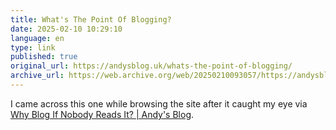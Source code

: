 ```yaml
--- 
title: What's The Point Of Blogging?
date: 2025-02-10 10:29:10
language: en
type: link
published: true
original_url: https://andysblog.uk/whats-the-point-of-blogging/
archive_url: https://web.archive.org/web/20250210093057/https://andysblog.uk/whats-the-point-of-blogging/
---
```

I came across this one while browsing the site after it caught my eye via [Why Blog If Nobody Reads It? | Andy's Blog](https://andysblog.uk/why-blog-if-nobody-reads-it/).

